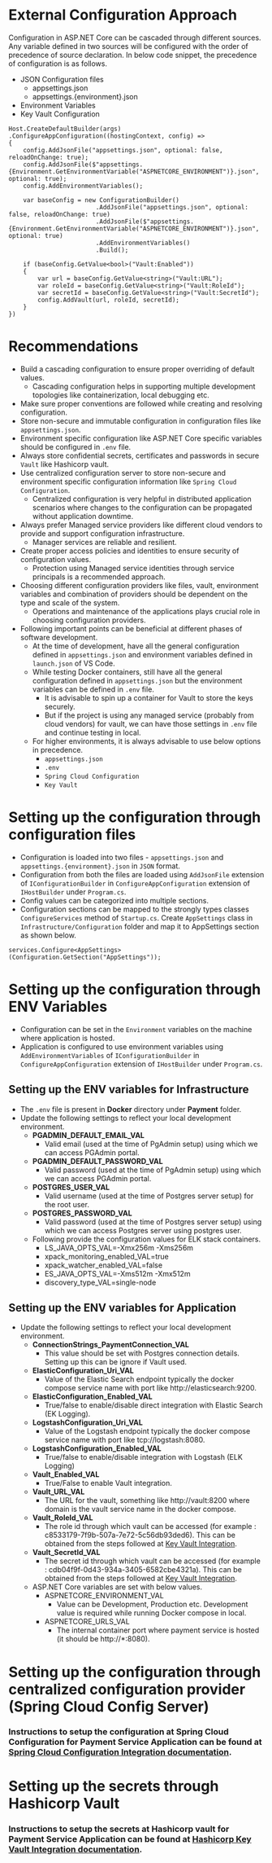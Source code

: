 
# External Configuration Approach

Configuration in ASP.NET Core can be cascaded through different sources. Any variable defined in two sources will be configured with the order of precedence of source declaration. In below code snippet, the precedence of configuration is as follows.
 - JSON Configuration files
    - appsettings.json
    - appsettings.{environment}.json
 - Environment Variables
 - Key Vault Configuration

```
Host.CreateDefaultBuilder(args)
.ConfigureAppConfiguration((hostingContext, config) =>
{
    config.AddJsonFile("appsettings.json", optional: false, reloadOnChange: true);
    config.AddJsonFile($"appsettings.{Environment.GetEnvironmentVariable("ASPNETCORE_ENVIRONMENT")}.json", optional: true);
    config.AddEnvironmentVariables();

    var baseConfig = new ConfigurationBuilder()
                        .AddJsonFile("appsettings.json", optional: false, reloadOnChange: true)
                        .AddJsonFile($"appsettings.{Environment.GetEnvironmentVariable("ASPNETCORE_ENVIRONMENT")}.json", optional: true)
                        .AddEnvironmentVariables()
                        .Build();

    if (baseConfig.GetValue<bool>("Vault:Enabled"))
    {
        var url = baseConfig.GetValue<string>("Vault:URL");
        var roleId = baseConfig.GetValue<string>("Vault:RoleId");
        var secretId = baseConfig.GetValue<string>("Vault:SecretId");
        config.AddVault(url, roleId, secretId);
    }
})
```


# Recommendations
- Build a cascading configuration to ensure proper overriding of default values.
    - Cascading configuration helps in supporting multiple development topologies like containerization, local debugging etc.
- Make sure proper conventions are followed while creating and resolving configuration.
- Store non-secure and immutable configuration in configuration files like `appsettings.json`.
- Environment specific configuration like ASP.NET Core specific variables should be configured in `.env` file.
- Always store confidential secrets, certificates and passwords in secure `Vault` like Hashicorp vault.
- Use centralized configuration server to store non-secure and environment specific configuration information like `Spring Cloud Configuration`.
    - Centralized configuration is very helpful in distributed application scenarios where changes to the configuration can be propagated without application downtime.
- Always prefer Managed service providers like different cloud vendors to provide and support configuration infrastructure.
    - Manager services are reliable and resilient.
- Create proper access policies and identities to ensure security of configuration values.
    - Protection using Managed service identities through service principals is a recommended approach.
- Choosing different configuration providers like files, vault, environment variables and combination of providers should be dependent on the type and scale of the system.
    - Operations and maintenance of the applications plays crucial role in choosing configuration providers.
- Following important points can be beneficial at different phases of software development.
    - At the time of development, have all the general configuration defined in `appsettings.json` and environment variables defined in `launch.json` of VS Code.
    - While testing Docker containers, still have all the general configuration defined in `appsettings.json` but the environment variables can be defined in `.env` file. 
        - It is advisable to spin up a container for Vault to store the keys securely.
        - But if the project is using any managed service (probably from cloud vendors) for vault, we can have those settings in `.env` file and continue testing in local.
    - For higher environments, it is always advisable to use below options in precedence.
        - `appsettings.json`
        - `.env`
        - `Spring Cloud Configuration`
        - `Key Vault` 


# Setting up the configuration through configuration files

- Configuration is loaded into two files - `appsettings.json` and `appsettings.{environment}.json` in `JSON` format. 
- Configuration from both the files are loaded using `AddJsonFile` extension of `IConfigurationBuilder` in `ConfigureAppConfiguration` extension of `IHostBuilder` under `Program.cs`.
- Config values can be categorized into multiple sections.
- Configuration sections can be mapped to the strongly types classes `ConfigureServices` method of `Startup.cs`. Create `AppSettings` class in `Infrastructure/Configuration` folder and map it to AppSettings section as shown below.

```
services.Configure<AppSettings>(Configuration.GetSection("AppSettings"));
```


# Setting up the configuration through ENV Variables

- Configuration can be set in the `Environment` variables on the machine where application is hosted. 
- Application is configured to use environment variables using `AddEnvironmentVariables` of `IConfigurationBuilder` in `ConfigureAppConfiguration` extension of `IHostBuilder` under `Program.cs`.

## Setting up the ENV variables for Infrastructure
- The `.env` file is present in **Docker** directory under **Payment** folder.
- Update the following settings to reflect your local development environment.
    - **PGADMIN_DEFAULT_EMAIL_VAL**
        - Valid email (used at the time of PgAdmin setup) using which we can access PGAdmin portal.
    - **PGADMIN_DEFAULT_PASSWORD_VAL**
        - Valid password (used at the time of PgAdmin setup) using which we can access PGAdmin portal.
    - **POSTGRES_USER_VAL**
        - Valid username (used at the time of Postgres server setup) for the root user.
    - **POSTGRES_PASSWORD_VAL**
        - Valid password (used at the time of Postgres server setup) using which we can access Postgres server using postgres user.
    - Following provide the configuration values for ELK stack containers.
        - LS_JAVA_OPTS_VAL=-Xmx256m -Xms256m
        - xpack_monitoring_enabled_VAL=true
        - xpack_watcher_enabled_VAL=false
        - ES_JAVA_OPTS_VAL=-Xms512m -Xmx512m
        - discovery_type_VAL=single-node


## Setting up the ENV variables for Application
- Update the following settings to reflect your local development environment.
    - **ConnectionStrings_PaymentConnection_VAL**
        - This value should be set with Postgres connection details. Setting up this can be ignore if Vault used.
    - **ElasticConfiguration_Uri_VAL**
        - Value of the Elastic Search endpoint typically the docker compose service name with port like http://elasticsearch:9200.
    - **ElasticConfiguration_Enabled_VAL**
        - True/false to enable/disable direct integration with Elastic Search (EK Logging).
    - **LogstashConfiguration_Uri_VAL**
        - Value of the Logstash endpoint typically the docker compose service name with port like tcp://logstash:8080.
    - **LogstashConfiguration_Enabled_VAL**
        - True/false to enable/disable integration with Logstash (ELK Logging)
    - **Vault_Enabled_VAL**
        - True/False to enable Vault integration.
    - **Vault_URL_VAL**
        - The URL for the vault, something like http://vault:8200 where domain is the vault service name in the docker compose.
    - **Vault_RoleId_VAL**
        - The role id through which vault can be accessed (for example : c8533179-7f9b-507a-7e72-5c56db93ded6). This can be obtained from the steps followed at [Key Vault Integration](key-vault-integration.md).
    - **Vault_SecretId_VAL**
        - The secret id through which vault can be accessed (for example : cdb04f9f-0d43-934a-3405-6582cbe4321a). This can be obtained from the steps followed at [Key Vault Integration](key-vault-integration.md).
    - ASP.NET Core variables are set with below values.
        - ASPNETCORE_ENVIRONMENT_VAL
            - Value can be Development, Production etc. Development value is required while running Docker compose in local.
        - ASPNETCORE_URLS_VAL
            - The internal container port where payment service is hosted (it should be http://*:8080).


# Setting up the configuration through centralized configuration provider (Spring Cloud Config Server)

### Instructions to setup the configuration at Spring Cloud Configuration for Payment Service Application can be found at [Spring Cloud Configuration Integration documentation](centralized-configuration.md).

# Setting up the secrets through Hashicorp Vault

### Instructions to setup the secrets at Hashicorp vault for Payment Service Application can be found at [Hashicorp Key Vault Integration documentation](key-vault-integration.md).